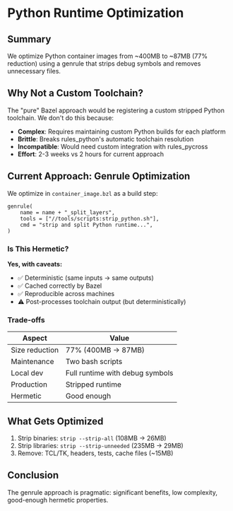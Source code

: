 # Python Runtime Optimization

## Summary

We optimize Python container images from ~400MB to ~87MB (77% reduction) using a genrule that strips debug symbols and removes unnecessary files.

## Why Not a Custom Toolchain?

The "pure" Bazel approach would be registering a custom stripped Python toolchain. We don't do this because:

- **Complex**: Requires maintaining custom Python builds for each platform
- **Brittle**: Breaks rules_python's automatic toolchain resolution  
- **Incompatible**: Would need custom integration with rules_pycross
- **Effort**: 2-3 weeks vs 2 hours for current approach

## Current Approach: Genrule Optimization

We optimize in `container_image.bzl` as a build step:

```starlark
genrule(
    name = name + "_split_layers",
    tools = ["//tools/scripts:strip_python.sh"],
    cmd = "strip and split Python runtime...",
)
```

### Is This Hermetic?

**Yes, with caveats:**
- ✅ Deterministic (same inputs → same outputs)
- ✅ Cached correctly by Bazel
- ✅ Reproducible across machines
- ⚠️ Post-processes toolchain output (but deterministically)

### Trade-offs

| Aspect | Value |
|--------|-------|
| Size reduction | 77% (400MB → 87MB) |
| Maintenance | Two bash scripts |
| Local dev | Full runtime with debug symbols |
| Production | Stripped runtime |
| Hermetic | Good enough |

## What Gets Optimized

1. Strip binaries: `strip --strip-all` (108MB → 26MB)
2. Strip libraries: `strip --strip-unneeded` (235MB → 29MB)
3. Remove: TCL/TK, headers, tests, cache files (~15MB)

## Conclusion

The genrule approach is pragmatic: significant benefits, low complexity, good-enough hermetic properties.
